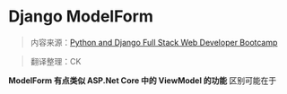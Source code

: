 # Django ModelForm

> 内容来源：[Python and Django Full Stack Web Developer Bootcamp](https://www.udemy.com/python-and-django-full-stack-web-developer-bootcamp/learn/v4/overview)

> 翻译整理：CK

**ModelForm 有点类似 ASP.Net Core 中的 ViewModel 的功能**
区别可能在于